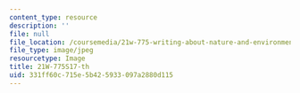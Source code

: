 ```yaml
---
content_type: resource
description: ''
file: null
file_location: /coursemedia/21w-775-writing-about-nature-and-environmental-issues-spring-2017/331ff60c715e5b425933097a2880d115_21W-775S17-th.jpg
file_type: image/jpeg
resourcetype: Image
title: 21W-775S17-th
uid: 331ff60c-715e-5b42-5933-097a2880d115
---
```

